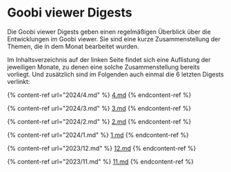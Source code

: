 # Goobi viewer Digests

Die Goobi viewer Digests geben einen regelmäßigen Überblick über die Entwicklungen im Goobi viewer. Sie sind eine kurze Zusammenstellung der Themen, die in dem Monat bearbeitet wurden.

Im Inhaltsverzeichnis auf der linken Seite findet sich eine Auflistung der jeweiligen Monate, zu denen eine solche Zusammenstellung bereits vorliegt. Und zusätzlich sind im Folgenden auch einmal die 6 letzten Digests verlinkt:

{% content-ref url="2024/4.md" %}
[4.md](2024/4.md)
{% endcontent-ref %}

{% content-ref url="2024/3.md" %}
[3.md](2024/3.md)
{% endcontent-ref %}

{% content-ref url="2024/2.md" %}
[2.md](2024/2.md)
{% endcontent-ref %}

{% content-ref url="2024/1.md" %}
[1.md](2024/1.md)
{% endcontent-ref %}

{% content-ref url="2023/12.md" %}
[12.md](2023/12.md)
{% endcontent-ref %}

{% content-ref url="2023/11.md" %}
[11.md](2023/11.md)
{% endcontent-ref %}

